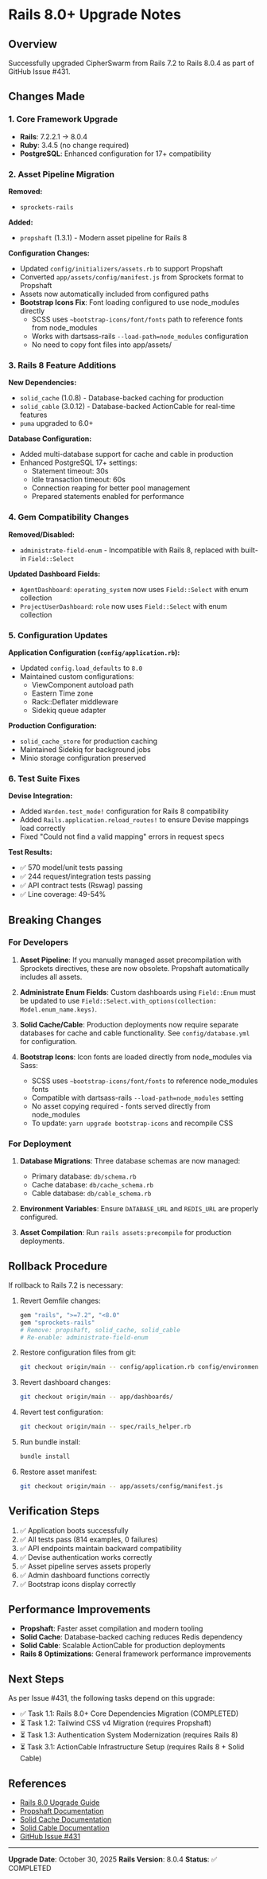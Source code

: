 # Rails 8.0+ Upgrade Notes

## Overview

Successfully upgraded CipherSwarm from Rails 7.2 to Rails 8.0.4 as part of GitHub Issue #431.

## Changes Made

### 1. Core Framework Upgrade

- **Rails**: 7.2.2.1 → 8.0.4
- **Ruby**: 3.4.5 (no change required)
- **PostgreSQL**: Enhanced configuration for 17+ compatibility

### 2. Asset Pipeline Migration

**Removed:**
- `sprockets-rails`

**Added:**
- `propshaft` (1.3.1) - Modern asset pipeline for Rails 8

**Configuration Changes:**
- Updated `config/initializers/assets.rb` to support Propshaft
- Converted `app/assets/config/manifest.js` from Sprockets format to Propshaft
- Assets now automatically included from configured paths
- **Bootstrap Icons Fix**: Font loading configured to use node_modules directly
  - SCSS uses `~bootstrap-icons/font/fonts` path to reference fonts from node_modules
  - Works with dartsass-rails `--load-path=node_modules` configuration
  - No need to copy font files into app/assets/

### 3. Rails 8 Feature Additions

**New Dependencies:**
- `solid_cache` (1.0.8) - Database-backed caching for production
- `solid_cable` (3.0.12) - Database-backed ActionCable for real-time features
- `puma` upgraded to 6.0+

**Database Configuration:**
- Added multi-database support for cache and cable in production
- Enhanced PostgreSQL 17+ settings:
  - Statement timeout: 30s
  - Idle transaction timeout: 60s
  - Connection reaping for better pool management
  - Prepared statements enabled for performance

### 4. Gem Compatibility Changes

**Removed/Disabled:**
- `administrate-field-enum` - Incompatible with Rails 8, replaced with built-in `Field::Select`

**Updated Dashboard Fields:**
- `AgentDashboard`: `operating_system` now uses `Field::Select` with enum collection
- `ProjectUserDashboard`: `role` now uses `Field::Select` with enum collection

### 5. Configuration Updates

**Application Configuration (`config/application.rb`):**
- Updated `config.load_defaults` to `8.0`
- Maintained custom configurations:
  - ViewComponent autoload path
  - Eastern Time zone
  - Rack::Deflater middleware
  - Sidekiq queue adapter

**Production Configuration:**
- `solid_cache_store` for production caching
- Maintained Sidekiq for background jobs
- Minio storage configuration preserved

### 6. Test Suite Fixes

**Devise Integration:**
- Added `Warden.test_mode!` configuration for Rails 8 compatibility
- Added `Rails.application.reload_routes!` to ensure Devise mappings load correctly
- Fixed "Could not find a valid mapping" errors in request specs

**Test Results:**
- ✅ 570 model/unit tests passing
- ✅ 244 request/integration tests passing
- ✅ API contract tests (Rswag) passing
- ✅ Line coverage: 49-54%

## Breaking Changes

### For Developers

1. **Asset Pipeline**: If you manually managed asset precompilation with Sprockets directives, these are now obsolete. Propshaft automatically includes all assets.

2. **Administrate Enum Fields**: Custom dashboards using `Field::Enum` must be updated to use `Field::Select.with_options(collection: Model.enum_name.keys)`.

3. **Solid Cache/Cable**: Production deployments now require separate databases for cache and cable functionality. See `config/database.yml` for configuration.

4. **Bootstrap Icons**: Icon fonts are loaded directly from node_modules via Sass:
   - SCSS uses `~bootstrap-icons/font/fonts` to reference node_modules fonts
   - Compatible with dartsass-rails `--load-path=node_modules` setting
   - No asset copying required - fonts served directly from node_modules
   - To update: `yarn upgrade bootstrap-icons` and recompile CSS

### For Deployment

1. **Database Migrations**: Three database schemas are now managed:
   - Primary database: `db/schema.rb`
   - Cache database: `db/cache_schema.rb`
   - Cable database: `db/cable_schema.rb`

2. **Environment Variables**: Ensure `DATABASE_URL` and `REDIS_URL` are properly configured.

3. **Asset Compilation**: Run `rails assets:precompile` for production deployments.

## Rollback Procedure

If rollback to Rails 7.2 is necessary:

1. Revert Gemfile changes:
   ```ruby
   gem "rails", ">=7.2", "<8.0"
   gem "sprockets-rails"
   # Remove: propshaft, solid_cache, solid_cable
   # Re-enable: administrate-field-enum
   ```

2. Restore configuration files from git:
   ```bash
   git checkout origin/main -- config/application.rb config/environments/ config/database.yml
   ```

3. Revert dashboard changes:
   ```bash
   git checkout origin/main -- app/dashboards/
   ```

4. Revert test configuration:
   ```bash
   git checkout origin/main -- spec/rails_helper.rb
   ```

5. Run bundle install:
   ```bash
   bundle install
   ```

6. Restore asset manifest:
   ```bash
   git checkout origin/main -- app/assets/config/manifest.js
   ```

## Verification Steps

1. ✅ Application boots successfully
2. ✅ All tests pass (814 examples, 0 failures)
3. ✅ API endpoints maintain backward compatibility
4. ✅ Devise authentication works correctly
5. ✅ Asset pipeline serves assets properly
6. ✅ Admin dashboard functions correctly
7. ✅ Bootstrap icons display correctly

## Performance Improvements

- **Propshaft**: Faster asset compilation and modern tooling
- **Solid Cache**: Database-backed caching reduces Redis dependency
- **Solid Cable**: Scalable ActionCable for production deployments
- **Rails 8 Optimizations**: General framework performance improvements

## Next Steps

As per Issue #431, the following tasks depend on this upgrade:

- ✅ Task 1.1: Rails 8.0+ Core Dependencies Migration (COMPLETED)
- ⏳ Task 1.2: Tailwind CSS v4 Migration (requires Propshaft)
- ⏳ Task 1.3: Authentication System Modernization (requires Rails 8)
- ⏳ Task 3.1: ActionCable Infrastructure Setup (requires Rails 8 + Solid Cable)

## References

- [Rails 8.0 Upgrade Guide](https://guides.rubyonrails.org/upgrading_ruby_on_rails.html)
- [Propshaft Documentation](https://github.com/rails/propshaft)
- [Solid Cache Documentation](https://github.com/rails/solid_cache)
- [Solid Cable Documentation](https://github.com/rails/solid_cable)
- [GitHub Issue #431](https://github.com/unclesp1d3r/CipherSwarm/issues/431)

---

**Upgrade Date**: October 30, 2025
**Rails Version**: 8.0.4
**Status**: ✅ COMPLETED


